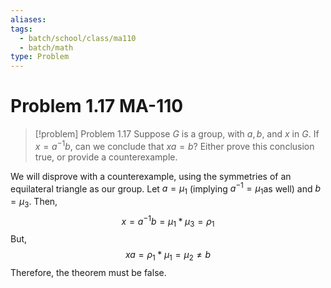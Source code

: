 ```yaml
---
aliases: 
tags:
  - batch/school/class/ma110
  - batch/math
type: Problem
---
```

# Problem 1.17 MA-110

> [!problem] Problem 1.17
> Suppose $G$ is a group, with $a,b,$ and $x$ in $G$. If $x=a^{-1}b$, can we conclude that $xa=b$? Either prove this conclusion true, or provide a counterexample.

We will disprove with a counterexample, using the symmetries of an equilateral triangle as our group. Let $a=\mu_{1}$ (implying $a^{-1}=\mu_{1}$as well) and $b=\mu_{3}$. Then, 
$$
x=a^{-1}b= \mu_{1} * \mu_{3} = \rho_{1}
$$
But,
$$
xa=\rho_{1} * \mu_{1} = \mu_{2} \neq b
$$
Therefore, the theorem must be false.
